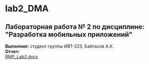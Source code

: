 # lab2_DMA  
## Лабораторная работа № 2 по дисциплине: "Разработка мобильных приложений"
**Выполнил:** студент группы ИВТ-223, Байтасов А.К.  
**Отчет:**  
[RMP_Lab2.docx](https://github.com/Ausare31/lab2_DMA/files/11572044/RMP_Lab2.docx)
